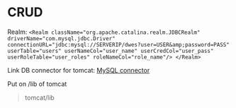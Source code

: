 # CRUD
Realm:
`<Realm className="org.apache.catalina.realm.JDBCRealm"
			driverName="com.mysql.jdbc.Driver"
			connectionURL="jdbc:mysql://SERVERIP/dwes?user=USER&amp;password=PASS"
			userTable="users" userNameCol="user_name" userCredCol="user_pass"
			userRoleTable="user_roles" roleNameCol="role_name"/>
</Realm>`


Link DB connector for tomcat:
[MySQL connector](https://dev.mysql.com/downloads/connector/j/)


Put on /lib of tomcat
> tomcat/lib
